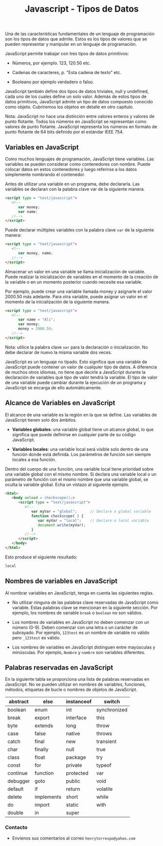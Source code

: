 ﻿---
title: Javascript - Tipos de Datos
description: Variables globales y locales, nombre de variables, palabras reservadas 
categories: 
  - Blog
  - Javascript
comments: true
---

Una de las características fundamentales de un lenguaje de programación son los tipos de datos que admite. Estos es los tipos de valores que se pueden representar y manipular en un lenguaje de programación.

JavaScript permite trabajar con tres tipos de datos primitivos:

- Números, por ejemplo. 123, 120.50 etc.

- Cadenas de caracteres, p. "Esta cadena de texto" etc.

- Booleano por ejemplo verdadero o falso.

JavaScript también define dos tipos de datos triviales, null y undefined, cada uno de los cuales define un solo valor. Además de estos tipos de datos primitivos, JavaScript admite un tipo de datos compuesto conocido como objeto. Cubriremos los objetos en detalle en otro capítulo.

Nota: JavaScript no hace una distinción entre valores enteros y valores de punto flotante. Todos los números en JavaScript se representan como valores de punto flotante. JavaScript representa los números en formato de punto flotante de 64 bits definido por el estándar IEEE 754.

## Variables en JavaScript

Como muchos lenguajes de programación, JavaScript tiene variables. Las variables se pueden considerar como contenedores con nombre. Puede colocar datos en estos contenedores y luego referirse a los datos simplemente nombrando el contenedor.

Antes de utilizar una variable en un programa, debe declararla. Las variables se declaran con la palabra clave var de la siguiente manera.

```html
<script type = "text/javascript">
   <!--
      var money;
      var name;
   //-->
</script>
```

Puede declarar múltiples variables con la palabra clave `var` de la siguiente manera:

```html
<script type = "text/javascript">
   <!--
      var money, name;
   //-->
</script>
```

Almacenar un valor en una variable se llama inicialización de variable. Puede realizar la inicialización de variables en el momento de la creación de la variable o en un momento posterior cuando necesite esa variable.

Por ejemplo, puede crear una variable llamada money y asignarle el valor 2000.50 más adelante. Para otra variable, puede asignar un valor en el momento de la inicialización de la siguiente manera.

```html
<script type = "text/javascript">
   <!--
      var name = "Ali";
      var money;
      money = 2000.50;
   //-->
</script>
```

Nota: utilice la palabra clave `var` para la declaración o inicialización. No debe declarar de nuevo la misma variable dos veces.

JavaScript es un lenguaje no tipado. Esto significa que una variable de JavaScript puede contener un valor de cualquier tipo de datos. A diferencia de muchos otros idiomas, no tiene que decirle a JavaScript durante la declaración de variables qué tipo de valor tendrá la variable. El tipo de valor de una variable puede cambiar durante la ejecución de un programa y JavaScript se encarga de ello automáticamente.

## Alcance de Variables en JavaScript 

El alcance de una variable es la región en la que se define. Las variables de JavaScript tienen solo dos ámbitos.

- **Variables globales**: una variable global tiene un alcance global, lo que significa que puede definirse en cualquier parte de su código JavaScript.

- **Variables locales**: una variable local será visible solo dentro de una función donde está definida. Los parámetros de función son siempre locales a esa función.

Dentro del cuerpo de una función, una variable local tiene prioridad sobre una variable global con el mismo nombre. Si declara una variable local o un parámetro de función con el mismo nombre que una variable global, se oculta la variable global. Echa un vistazo al siguiente ejemplo.

```html
<html>
   <body onload = checkscope();>   
      <script type = "text/javascript">
         <!--
            var myVar = "global";      // Declare a global variable
            function checkscope( ) {
               var myVar = "local";    // Declare a local variable
               document.write(myVar);
            }
         //-->
      </script>     
   </body>
</html>
```

Esto produce el siguiente resultado:

```html
local
```

## Nombres de variables en JavaScript

Al nombrar variables en JavaScript, tenga en cuenta las siguientes reglas.

- No utilizar ninguna de las palabras clave reservadas de JavaScript como variable. Estas palabras clave se mencionan en la siguiente sección. Por ejemplo, los nombres de variable `break` o `boolean` no son válidos.

- Los nombres de variables en JavaScript no deben comenzar con un número (0-9). Deben comenzar con una letra o un carácter de subrayado. Por ejemplo, `123test` es un nombre de variable no válido pero `_123test` es válido.

- Los nombres de variables en JavaScript distinguen entre mayúsculas y minúsculas. Por ejemplo, `Nombre` y `nombre` son  variables diferentes.

## Palabras reservadas en JavaScript

En la siguiente tabla se proporciona una lista de palabras reservadas en JavaScript. No se pueden utilizar en nombres de variables, funciones, métodos, etiquetas de bucle o nombres de objetos de JavaScript.

| abstract | else | instanceof | switch |  
|---------|--------|----------|--------|
| boolean| enum | int | synchronized |   
| break | export  | interface  | this  |   
| byte  |  extends | long  | throw  |   
| case | false  | native | throws  |   
| catch  | final  | new  | transient  |   
| char  | finally  | null  | true  |   
| class | float  | package  |  try |   
| const  | for  | private  | typeof  |   
| continue  | function  | protected  | var  |   
| debugger  | goto  | public  | void  |   
| default  | if  | return  | volatile  |   
| delete  | implements  | short  | while  |   
| do  | import  | static  | with  |   
| double  | in  | super  |   |   

### Contacto

- Envienos sus comentarios al correo `henrytorrespo@yahoo.com`
